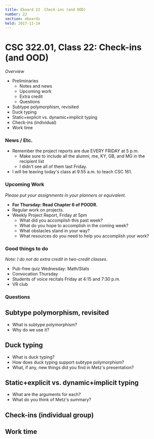 ```yaml
---
title: Eboard 22  Check-ins (and OOD)
number: 22
section: eboards
held: 2017-11-14
---
```

CSC 322.01, Class 22:  Check-ins (and OOD)
==========================================

_Overview_

* Preliminaries
    * Notes and news
    * Upcoming work
    * Extra credit
    * Questions
* Subtype polymorphism, revisited
* Duck typing
* Static+explicit vs. dynamic+implicit typing
* Check-ins (individual)
* Work time

### News / Etc.

* Remember the project reports are due EVERY FRIDAY at 5 p.m.
    * Make sure to include all the alumni, me, KY, GB, and MG 
      in the recipient list
    * I didn't see all of them last Friday.
* I will be leaving today's class at 9:55 a.m. to teach CSC 161.

### Upcoming Work

_Please put your assignments in your planners or equivalent._

* **For Thursday: Read Chapter 6 of POODR.**
* Regular work on projects.
* Weekly Project Report, Friday at 5pm
    * What did you accomplish this past week?
    * What do you hope to accomplish in the coming week?
    * What obstacles stand in your way?
    * What resources do you need to help you accomplish your work?

### Good things to do

_Note: I do not do extra credit in two-credit classes._

* Pub-free quiz Wednesday: Math/Stats
* Convocation Thursday
* Students of voice recitals Friday at 4:15 and 7:30 p.m.
* VR club

### Questions

Subtype polymorphism, revisited
-------------------------------

* What is subtype polymorphism?
* Why do we use it?

Duck typing
-----------

* What is duck typing?
* How does duck typing support subtype polymorphism?
* What, if any, new things did you find in Metz's presentation?

Static+explicit vs. dynamic+implicit typing
-------------------------------------------

* What are the arguments for each?
* What do you think of Metz's summary?

Check-ins (individual group)
----------------------------

Work time
---------

